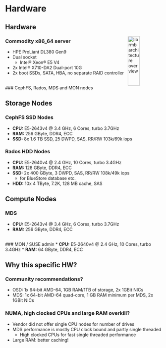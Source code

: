 <!-- .slide: data-state="section-break" id="section-break-5" data-timing="10s" -->
# Hardware


<!-- .slide: data-state="normal" id="hardware-0" data-timing="20s" data-menu-title="Hardware" -->
## Hardware

<div>
     <img style="height: 20%; left: 65%; position: absolute" alt="librmb architecture overview"
          data-src="images/HPE-DL380Gen9.jpg" />
</div>

### Commodity x86_64 server
* HPE ProLiant DL380 Gen9
* Dual socket
  * Intel® Xeon® E5 V4
* 2x Intel® X710-DA2 Dual-port 10G
* 2x boot SSDs, SATA, HBA, no separate RAID controller

<br>
### CephFS, Rados, MDS and MON nodes


<!-- .slide: data-state="normal" id="hardware-1" data-timing="20s" data-menu-title="Storage nodes" -->
## Storage Nodes

### CephFS SSD Nodes
* <b>CPU:</b> E5-2643v4 @ 3.4 GHz, 6 Cores, turbo 3.7GHz
* <b>RAM:</b> 256 GByte, DDR4, ECC
* <b>SSD:</b> 8x 1.6 TB SSD, 25 DWPD, SAS, RR/RW 103k/69k iops

### Rados HDD Nodes
* <b>CPU:</b> E5-2640v4 @ 2.4 GHz, 10 Cores, turbo 3.4GHz
* <b>RAM:</b> 128 GByte, DDR4, ECC
* <b>SSD:</b> 2x 400 GByte, 3 DWPD, SAS, RR/RW 108k/49k iops
  * for BlueStore database etc.
* <b>HDD:</b> 10x 4 TByte, 7.2K, 128 MB cache, SAS


<!-- .slide: data-state="normal" id="hardware-2" data-timing="20s" data-menu-title="Compute nodes" -->
## Compute Nodes

### MDS
* <b>CPU:</b> E5-2643v4 @ 3.4 GHz, 6 Cores, turbo 3.7GHz
* <b>RAM:</b> 256 GByte, DDR4, ECC

<br>
### MON / SUSE admin
* <b>CPU:</b> E5-2640v4 @ 2.4 GHz, 10 Cores, turbo 3.4GHz
* <b>RAM:</b> 64 GByte, DDR4, ECC


<!-- .slide: data-state="normal" id="hardware-3" data-timing="20s" data-menu-title="Hardware specs" -->
## Why this specific HW?

### Community recommendations?
* OSD: 1x 64-bit AMD-64, 1GB RAM/1TB of storage, 2x 1GBit NICs
* MDS: 1x 64-bit AMD-64 quad-core, 1 GB RAM minimum per MDS, 2x 1GBit NICs

### NUMA, high clocked CPUs and large RAM overkill?
* Vendor did not offer single CPU nodes for number of drives
* MDS performance is mostly CPU clock bound and partly single threaded
  * High clocked CPUs for fast single threaded performance
* Large RAM: better caching!

